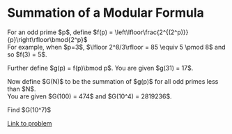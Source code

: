 # Summation of a Modular Formula

<p>For an odd prime $p$, define $f(p) = \left\lfloor\frac{2^{(2^p)}}{p}\right\rfloor\bmod{2^p}$<br />
For example, when $p=3$, $\lfloor 2^8/3\rfloor = 85 \equiv 5 \pmod 8$ and so $f(3) = 5$.</p> 

<p>Further define $g(p) = f(p)\bmod p$. You are given $g(31) = 17$.</p>

<p>Now define $G(N)$ to be the summation of $g(p)$ for all odd primes less than $N$.<br />
You are given $G(100) = 474$ and $G(10^4) = 2819236$.</p>

<p>Find $G(10^7)$</p>


[Link to problem](https://projecteuler.net/problem=717)

